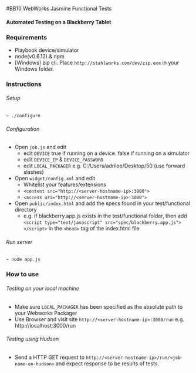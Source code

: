 #BB10 WebWorks Jasmine Functional Tests
#### Automated Testing on a Blackberry Tablet

### Requirements
- Playbook device/simulator
- node(v0.6.12) & npm
- [Windows] zip cli. Place `http://stahlworks.com/dev/zip.exe` in your Windows folder.

### Instructions
###### Setup
`~ ./configure`<br/>

###### Configuration
- Open `job.js` and edit 
  - edit `DEVICE` true if running on a device. false if running on a simulator
  - edit `DEVICE_IP` & `DEVICE_PASSWORD`
  - edit `LOCAL_PACKAGER` e.g. C:/Users/adrilee/Desktop/50 (use forward slashes)
- Open `widget/config.xml` and edit 
  - Whitelist your features/extensions
  - `<content src="http://<server-hostname-ip>:3000">`
  - `<access uri="http://<server-hostname-ip>:3000">`
- Open `public/index.html` and add the specs found in your test/functional directory
  - e.g. if blackberry.app.js exists in the test/functional folder, then add `<script type="text/javascript" src="spec/blackberry.app.js"></script>` in the `<head>` tag of the index.html file

###### Run server
`~ node app.js`

### How to use
###### Testing on your local machine
- Make sure `LOCAL_PACKAGER` has been specified as the absolute path to your Webworks Packager
- Use Browser and visit site `http://<server-hostname-ip>:3000/run` e.g. http://localhost:3000/run

###### Testing using Hudson
- Send a HTTP GET request to 
`http://<server-hostname-ip>/run/<job-name-on-hudson>`
and expect response to be results of tests.

